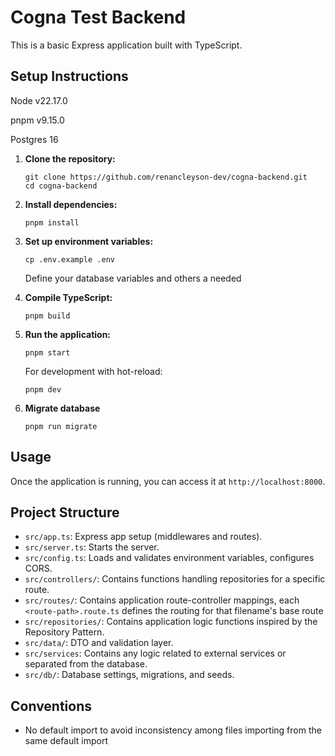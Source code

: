 # Cogna Test Backend

This is a basic Express application built with TypeScript.

## Setup Instructions

Node v22.17.0

pnpm v9.15.0

Postgres 16

1. **Clone the repository:**
   ```
   git clone https://github.com/renancleyson-dev/cogna-backend.git
   cd cogna-backend
   ```

2. **Install dependencies:**
   ```
   pnpm install
   ```

3. **Set up environment variables:**
   ```
   cp .env.example .env
   ```
   Define your database variables and others a needed

1. **Compile TypeScript:**
   ```
   pnpm build
   ```

2. **Run the application:**
   ```
   pnpm start
   ```

   For development with hot-reload:
   ```
   pnpm dev
   ```

3. **Migrate database**
   ```
   pnpm run migrate
   ```

## Usage

Once the application is running, you can access it at `http://localhost:8000`.

## Project Structure

- `src/app.ts`: Express app setup (middlewares and routes).
- `src/server.ts`: Starts the server.
- `src/config.ts`: Loads and validates environment variables, configures CORS.
- `src/controllers/`: Contains functions handling repositories for a specific route.
- `src/routes/`: Contains application route-controller mappings, each `<route-path>.route.ts` defines the routing for that filename's base route
- `src/repositories/`: Contains application logic functions inspired by the Repository Pattern.
- `src/data/`: DTO and validation layer.
- `src/services`: Contains any logic related to external services or separated from the database.
- `src/db/`: Database settings, migrations, and seeds.

## Conventions

- No default import to avoid inconsistency among files importing from the same default import